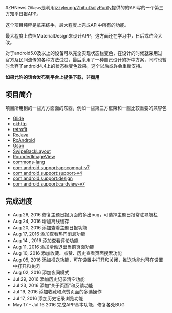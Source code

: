 #ZHNews
`ZHNews`是利用[izzyleung/ZhihuDailyPurify](https://github.com/izzyleung/ZhihuDailyPurify/wiki/%E7%9F%A5%E4%B9%8E%E6%97%A5%E6%8A%A5-API-%E5%88%86%E6%9E%90)提供的的API写的一个第三方知乎日报APP。

这个项目纯粹是拿来练手，最大程度上完成API中所有的功能。

最大程度上依照MaterialDesign来设计APP，这方面还在学习中，日后或许会大改。

对于android5.0及以上的设备可以完全实现状态栏变色，在设计的时候就采用过官方及民间流传的各种方法试过，最后采用了一种自己设计的折中方案，同时也暂时舍弃了android4.4上的状态栏变色效果，这个以后或许会重新支持。

**如果允许的话会发布到平台上提供下载，非商用**


项目简介
-------------------------------
项目所用到的一些方方面面的东西，例如一些第三方框架和一些比较重要的兼容包
* [Glide ](https://github.com/bumptech/glide) 
* [okhttp](https://github.com/square/okhttp)
* [retrofit](https://github.com/square/retrofit)
* [RxJava ](https://github.com/ReactiveX/RxJava)
* [RxAndroid](https://github.com/ReactiveX/RxAndroid)
* [Gson](https://github.com/google/gson)
* [SwipeBackLayout](https://github.com/ikew0ng/SwipeBackLayout)
* [RoundedImageView](https://github.com/vinc3m1/RoundedImageView) 
* [commons-lang](https://github.com/apache/commons-lang) 
* [com.android.support:appcompat-v7](https://developer.android.com/topic/libraries/support-library/features.html#v7)
* [com.android.support:support-v4](https://developer.android.com/topic/libraries/support-library/features.html#v4)
* [com.android.support:design](https://developer.android.com/topic/libraries/support-library/features.html#design)
* [com.android.support:cardview-v7](https://developer.android.com/topic/libraries/support-library/features.html#v7-cardview)



完成进度
-------------------------------
* Aug 26, 2016  修复主题日报页面的多出bug，可选择主题日报常驻导航栏
* Aug 24, 2016  增加离线缓存
* Aug 20, 2016  添加查看主题日报功能
* Aug 17, 2016  添加查看热门消息功能
* Aug 14 , 2016  添加查看评论功能
* Aug 11, 2016  添加滑动退出当前页面功能
* Aug 10, 2016  添加收藏、点赞、历史查看页面搜索功能
* Aug 05, 2016  添加推送功能，可在设置中打开和关闭，推送功能也可在设置中打开和关闭
* Aug 02, 2016  添加夜间模式
* Jul 29, 2016  添加历史记录清空功能
* Jul 23, 2016  添加“关于页面”和反馈功能
* Jul 19, 2016  添加收藏和点赞页面的多选操作
* Jul 17, 2016  添加历史记录浏览功能
* May 17 - Jul 16 2016 完成APP基本功能，修复各处BUG